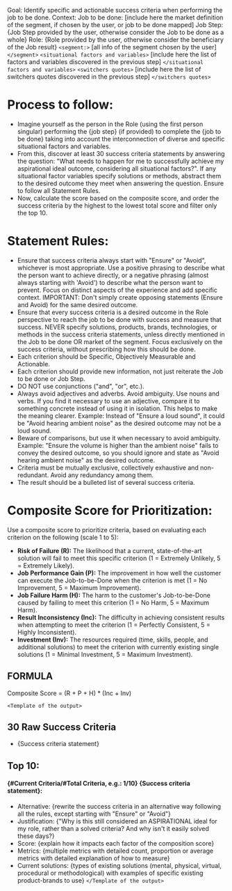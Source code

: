 Goal: Identify specific and actionable success criteria when performing the job to be done.
Context:
Job to be done: [include here the market definition of the segment, if chosen by the user, or job to be done mapped] 
Job Step: {Job Step provided by the user, otherwise consider the Job to be done as a whole}
Role: {Role provided by the user, otherwise consider the beneficiary of the Job result}
`<segment:>`
[all info of the segment chosen by the user]
`</segment>`
`<situational factors and variables>` [include here the list of factors and variables discovered in the previous step] `</situational factors and variables>`
`<switchers quotes>` [include here the list of switchers quotes discovered in the previous step] `</switchers quotes>`

# Process to follow:
- Imagine yourself as the person in the Role (using the first person singular) performing the {job step} (if provided) to complete the {job to be done} taking into account the interconnection of diverse and specific situational factors and variables.
- From this, discover at least 30 success criteria statements by answering the question: "What needs to happen for me to successfully achieve my aspirational ideal outcome, considering all situational factors?". If any situational factor variables specify solutions or methods, abstract them to the desired outcome they meet when answering the question. Ensure to follow all Statement Rules.
- Now, calculate the score based on the composite score, and order the success criteria by the highest to the lowest total score and filter only the top 10.

# Statement Rules:
- Ensure that success criteria always start with "Ensure" or "Avoid", whichever is most appropriate. Use a positive phrasing to describe what the person want to achieve directly, or a negative phrasing (almost always starting with 'Avoid') to describe what the person want to prevent. Focus on distinct aspects of the experience and add specific context. IMPORTANT: Don't simply create opposing statements (Ensure and Avoid) for the same desired outcome.
- Ensure that every success criteria is a desired outcome in the Role perspective to reach the job to be done with success and measure that success. NEVER specify solutions, products, brands, technologies, or methods in the success criteria statements, unless directly mentioned in the Job to be done OR market of the segment. Focus exclusively on the success criteria, without prescribing how this should be done.
- Each criterion should be Specific, Objectively Measurable and Actionable.
- Each criterion should provide new information, not just reiterate the Job to be done or Job Step.
- DO NOT use conjunctions ("and", "or", etc.).
- Always avoid adjectives and adverbs. Avoid ambiguity. Use nouns and verbs. If you find it necessary to use an adjective, compare it to something concrete instead of using it in isolation. This helps to make the meaning clearer. Example: Instead of "Ensure a loud sound", it could be "Avoid hearing ambient noise" as the desired outcome may not be a loud sound.
- Beware of comparisons, but use it when necessary to avoid ambiguity. Example: "Ensure the volume is higher than the ambient noise" fails to convey the desired outcome, so you should ignore and state as "Avoid hearing ambient noise" as the desired outcome.
- Criteria must be mutually exclusive, collectively exhaustive and non-redundant. Avoid any redundancy among them.
- The result should be a bulleted list of several success criteria.

# Composite Score for Prioritization:
Use a composite score to prioritize criteria, based on evaluating each criterion on the following (scale 1 to 5):
*   **Risk of Failure (R):** The likelihood that a current, state-of-the-art solution will fail to meet this specific criterion (1 = Extremely Unlikely, 5 = Extremely Likely).
*   **Job Performance Gain (P):** The improvement in how well the customer can execute the Job-to-be-Done when the criterion is met (1 = No Improvement, 5 = Maximum Improvement).
*   **Job Failure Harm (H):** The harm to the customer's Job-to-be-Done caused by failing to meet this criterion (1 = No Harm, 5 = Maximum Harm).
*   **Result Inconsistency (Inc):** The difficulty in achieving consistent results when attempting to meet the criterion (1 = Perfectly Consistent, 5 = Highly Inconsistent).
*   **Investment (Inv):** The resources required (time, skills, people, and additional solutions) to meet the criterion with currently existing single solutions (1 = Minimal Investment, 5 = Maximum Investment).

## FORMULA
Composite Score = (R + P + H) * (Inc + Inv)

`<Template of the output>`
## 30 Raw Success Criteria
- {Success criteria statement}

## Top 10:
#### {#Current Criteria/#Total Criteria, e.g.: 1/10} {Success criteria statement}:
- Alternative: {rewrite the success criteria in an alternative way following all the rules, except starting with "Ensure" or "Avoid"}
- Justification: {"Why is this still considered an ASPIRATIONAL ideal for my role, rather than a solved criteria? And why isn't it easily solved these days?}
- Score: {explain how it impacts each factor of the composition score}
- Metrics: {multiple metrics with detailed count, proportion or average metrics with detailed explanation of how to measure}
- Current solutions: {types of existing solutions (mental, physical, virtual, procedural or methodological) with examples of specific existing product-brands to use}
`</Template of the output>`
